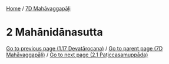 
[Home](/) / [7D Mahāvaggapāḷi](../7D.md)

# 2 Mahānidānasutta


[Go to previous page (1.17 Devatārocana)](1/1.17.md) / [Go to parent page (7D Mahāvaggapāḷi)](0.md) / [Go to next page (2.1 Paṭiccasamuppāda)](2/2.1.md)



